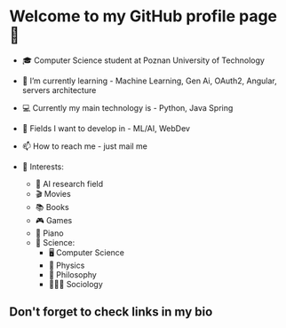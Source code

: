 # Welcome to my GitHub profile page 👋

- 🎓 Computer Science student at Poznan University of Technology

- 🌱 I’m currently learning - Machine Learning, Gen Ai, OAuth2, Angular, servers architecture
- 💻 Currently my main technology is - Python, Java Spring
- 🤔 Fields I want to develop in - ML/AI, WebDev
- 📫 How to reach me - just mail me
- 🧠 Interests:
  - 🤖 AI research field
  - 🎬 Movies
  - 📚 Books
  - 🎮 Games
  - 🎹 Piano
  - 🧪 Science:
    - 🖥️ Computer Science
    - 🌌 Physics
    - 🧠 Philosophy
    - 🧑‍🤝‍🧑 Sociology

## Don't forget to check links in my bio
